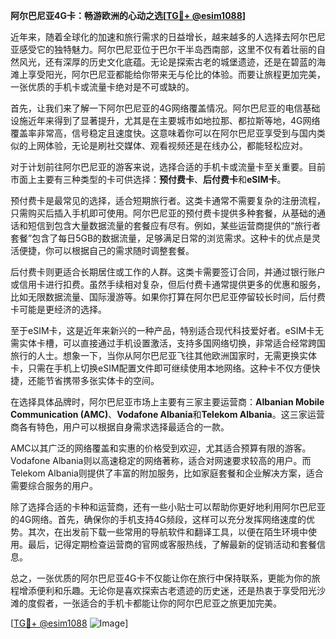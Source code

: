 **阿尔巴尼亚4G卡：畅游欧洲的心动之选[[TG💪+ @esim1088](https://t.me/s/esim1088)]**

近年来，随着全球化的加速和旅行需求的日益增长，越来越多的人选择去阿尔巴尼亚感受它的独特魅力。阿尔巴尼亚位于巴尔干半岛西南部，这里不仅有着壮丽的自然风光，还有深厚的历史文化底蕴。无论是探索古老的城堡遗迹，还是在碧蓝的海滩上享受阳光，阿尔巴尼亚都能给你带来无与伦比的体验。而要让旅程更加完美，一张优质的手机卡或流量卡绝对是不可或缺的。

首先，让我们来了解一下阿尔巴尼亚的4G网络覆盖情况。阿尔巴尼亚的电信基础设施近年来得到了显著提升，尤其是在主要城市如地拉那、都拉斯等地，4G网络覆盖率非常高，信号稳定且速度快。这意味着你可以在阿尔巴尼亚享受到与国内类似的上网体验，无论是刷社交媒体、观看视频还是在线办公，都能轻松应对。

对于计划前往阿尔巴尼亚的游客来说，选择合适的手机卡或流量卡至关重要。目前市面上主要有三种类型的卡可供选择：**预付费卡**、**后付费卡**和**eSIM卡**。

预付费卡是最常见的选择，适合短期旅行者。这类卡通常不需要复杂的注册流程，只需购买后插入手机即可使用。阿尔巴尼亚的预付费卡提供多种套餐，从基础的通话和短信到包含大量数据流量的套餐应有尽有。例如，某些运营商提供的“旅行者套餐”包含了每日5GB的数据流量，足够满足日常的浏览需求。这种卡的优点是灵活便捷，你可以根据自己的需求随时调整套餐。

后付费卡则更适合长期居住或工作的人群。这类卡需要签订合同，并通过银行账户或信用卡进行扣费。虽然手续相对复杂，但后付费卡通常提供更多的优惠和服务，比如无限数据流量、国际漫游等。如果你打算在阿尔巴尼亚停留较长时间，后付费卡可能是更经济的选择。

至于eSIM卡，这是近年来新兴的一种产品，特别适合现代科技爱好者。eSIM卡无需实体卡槽，可以直接通过手机设置激活，支持多国网络切换，非常适合经常跨国旅行的人士。想象一下，当你从阿尔巴尼亚飞往其他欧洲国家时，无需更换实体卡，只需在手机上切换eSIM配置文件即可继续使用本地网络。这种卡不仅方便快捷，还能节省携带多张实体卡的空间。

在选择具体品牌时，阿尔巴尼亚市场上主要有三家主要运营商：**Albanian Mobile Communication (AMC)**、**Vodafone Albania**和**Telekom Albania**。这三家运营商各有特色，用户可以根据自身需求选择最适合的一款。

AMC以其广泛的网络覆盖和实惠的价格受到欢迎，尤其适合预算有限的游客。Vodafone Albania则以高速稳定的网络著称，适合对网速要求较高的用户。而Telekom Albania则提供了丰富的附加服务，比如家庭套餐和企业解决方案，适合需要综合服务的用户。

除了选择合适的卡种和运营商，还有一些小贴士可以帮助你更好地利用阿尔巴尼亚的4G网络。首先，确保你的手机支持4G频段，这样可以充分发挥网络速度的优势。其次，在出发前下载一些常用的导航软件和翻译工具，以便在陌生环境中使用。最后，记得定期检查运营商的官网或客服热线，了解最新的促销活动和套餐信息。

总之，一张优质的阿尔巴尼亚4G卡不仅能让你在旅行中保持联系，更能为你的旅程增添便利和乐趣。无论你是喜欢探索古老遗迹的历史迷，还是热衷于享受阳光沙滩的度假者，一张适合的手机卡都能让你的阿尔巴尼亚之旅更加完美。

[[TG💪+ @esim1088](https://t.me/s/esim1088) ![Image](https://i.postimg.cc/4NQfJmqS/Snipaste-2025-05-13-00-14-12.png)]